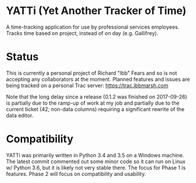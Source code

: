 # YATTi (Yet Another Tracker of Time)

A time-tracking application for use by professional services employees. Tracks time based on project, instead of on day (e.g. Gallifrey).

# Status

This is currently a personal project of Richard "Ibb" Fears and so is not accepting any collaborators at the moment. Planned features and issues are being tracked on a personal Trac server: https://trac.ibbmarsh.com

Note that the long delay since a release (0.1.2 was finished on 2017-09-26) is partially due to the ramp-up of work at my job and partially due to the current ticket (42; non-data columns) requiring a significant rewrite of the data editor.

# Compatibility

YATTi was primarily written in Python 3.4 and 3.5 on a Windows machine. The latest commit commented out some minor code so it can run on Linux w/ Python 3.6, but it is likely not very stable there. The focus for Phase 1 is features. Phase 2 will focus on compatibility and usability.
